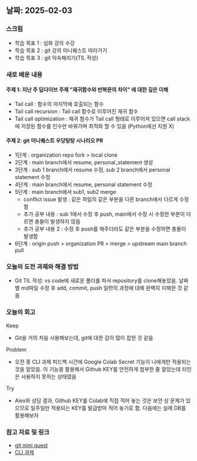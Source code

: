 ## 날짜: 2025-02-03

### 스크럼
- 학습 목표 1 : 심화 강의 수강
- 학습 목표 2 : git 강의 미니퀘스트 따라가기
- 학습 목표 3 : git 익숙해지기(TIL 작성)

### 새로 배운 내용
#### 주제 1: 지난 주 딥다이브 주제 "재귀함수와 반복문의 차이" 에 대한 깊은 이해
- Tail call : 함수의 마지막에 호출되는 함수
- Tail call recursion : Tail call 함수로 이루어진 재귀 함수
- Tail call optimization : 재귀 함수가 Tail call 형태로 이루어져 있으면 call stack에 저장된 함수를 인수만 바꿔가며 최적화 할 수 있음 (Python에선 지원 X)

#### 주제 2: git 미니퀘스트 우당탕탕 시나리오 PR
- 1단계 : organization repo fork > local clone
- 2단계 : main branch에서 resume, personal_statement 생성
- 3단계 : sub 1 branch에서 resume 수정, sub 2 branch에서 personal statement 수정
- 4단계 : main branch에서 resume, personal statement 수정
- 5단계 : main branch에서 sub1, sub2 merge
    - conflict issue 발생 : 같은 파일의 같은 부분을 다른 branch에서 다르게 수정함
    - 추가 공부 내용 : sub 1에서 수정 후 push, main에서 수정 시 수정한 부분이 다르면 충돌이 발생하지 않음
    - 추가 공부 내용 2 : 수정 후 push를 해주더라도 같은 부분을 수정하면 충돌이 발생함
- 6단계 : origin push > organization PR > merge > upstream main branch pull

### 오늘의 도전 과제와 해결 방법
- Git TIL 작성: vs code에 새로운 폴더를 파서 repository를 clone해놓았음. 날짜별 md파일 수정 후 add, commit, push 일련의 과정에 대해 완벽히 이해한 것 같음

### 오늘의 회고
Keep
- Git을 거의 처음 사용해보는데, git에 대한 감이 많이 잡힌 것 같음

Problem
- 오전 중 CLI 과제 피드백 시간에 Google Colab Secret 기능이 나에게만 적용되는 것을 알았음. 이 기능을 활용해서 Github KEY를 안전하게 첨부한 줄 알았는데 타인은 사용하지 못하는 상태였음

Try
- Alex와 상담 결과, Github KEY를 Colab에 직접 적어 놓는 것은 보안 상 문제가 있으므로 일주일만 적용되는 KEY를 발급받아 적어 놓기로 함. 다음에는 실제 DB를 활용해보자

### 참고 자료 및 링크
- [git mini quest](https://github.com/test-organization-miniquest/test-repository)
- [CLI 과제](https://www.notion.so/adapterz/17f394a480618190bf14c3d15a4e8967?p=9ee6f394b1704e8ab024e1e9c79846e3&pm=s)
